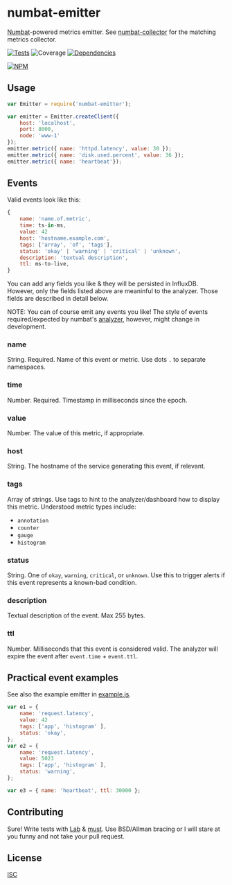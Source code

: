 # numbat-emitter

[Numbat](http://www.arkive.org/numbat/myrmecobius-fasciatus/)-powered metrics emitter. See [numbat-collector](https://github.com/ceejbot/numbat-collector) for the matching metrics collector.

[![Tests](http://img.shields.io/travis/ceejbot/numbat-emitter.svg?style=flat)](http://travis-ci.org/ceejbot/numbat-emitter)
![Coverage](http://img.shields.io/badge/coverage-99%25-green.svg?style=flat)
[![Dependencies](https://david-dm.org/ceejbot/numbat-emitter.svg)](https://david-dm.org/ceejbot/numbat-emitter)

[![NPM](https://nodei.co/npm/numbat-emitter.png)](https://nodei.co/npm/numbat-emitter/)

## Usage

```javascript
var Emitter = require('numbat-emitter');

var emitter = Emitter.createClient({
    host: 'localhost',
    port: 8000,
    node: 'www-1'
});
emitter.metric({ name: 'httpd.latency', value: 30 });
emitter.metric({ name: 'disk.used.percent', value: 36 });
emitter.metric({ name: 'heartbeat'});
```

## Events

Valid events look like this:

```javascript
{
    name: 'name.of.metric',
    time: ts-in-ms,
    value: 42
    host: 'hostname.example.com',
    tags: ['array', 'of', 'tags'],
    status: 'okay' | 'warning' | 'critical' | 'unknown',
    description: 'textual description',
    ttl: ms-to-live,
}
```

You can add any fields you like & they will be persisted in InfluxDB. However, only the fields listed above are meaninful to the analyzer. Those fields are described in detail below.

NOTE: You can of course emit any events you like! The style of events required/expected by numbat's [analyzer](https://github.com/ceejbot/numbat-analyzer), however, might change in development.

### name

String. Required. Name of this event or metric. Use dots `.` to separate namespaces.

### time

Number. Required. Timestamp in milliseconds since the epoch.

### value

Number. The value of this metric, if appropriate.

### host

String. The hostname of the service generating this event, if relevant.

### tags

Array of strings. Use tags to hint to the analyzer/dashboard how to display this metric. Understood metric types include:

- `annotation`
- `counter`
- `gauge`
- `histogram`

### status

String. One of `okay`, `warning`, `critical`, or `unknown`. Use this to trigger alerts if this event represents a known-bad condition.

### description

Textual description of the event. Max 255 bytes.

### ttl

Number. Milliseconds that this event is considered valid. The analyzer will expire the event after `event.time` + `event.ttl`.

## Practical event examples

See also the example emitter in [example.js](./example.js).

```javascript
var e1 = {
    name: 'request.latency',
    value: 42
    tags: ['app', 'histogram' ],
    status: 'okay',
};
var e2 = {
    name: 'request.latency',
    value: 5023
    tags: ['app', 'histogram' ],
    status: 'warning',
};

var e3 = { name: 'heartbeat', ttl: 30000 };
```

## Contributing

Sure! Write tests with [Lab](https://www.npmjs.org/package/lab) & [must](https://www.npmjs.org/package/must). Use BSD/Allman bracing or I will stare at you funny and not take your pull request.

## License

[ISC](http://opensource.org/licenses/ISC)
